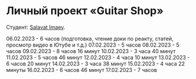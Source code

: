 # Личный проект «Guitar Shop»

Студент: [Salavat Imaev](https://up.htmlacademy.ru/react/10/user/1332863).

06.02.2023 - 6 часов (подготовка, чтение доки по реакту, статей, просмотр видео в Ютубе и т.д.)
07.02.2023 - 5 часов
08.02.2023 - 5 часов
09.02.2023 - 8 часов 16 минут
10.02.2023 - 3 часа 40 минут
11.02.2023 - 5 часов 46 минут
12.02.2023 - 4 часа 10 минут
13.02.2023 - 6 часов 20 минут
14.02.2023 - 3 часа 38 минут
15.02.2023 - 4 часа 22 минуты
16.02.2023 - 6 часов 46 минут
17.02.2023 - 7 часов